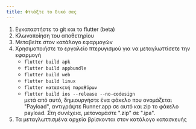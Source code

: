 ```yaml
---
title: Φτιάξτε το δικό σας
---
```


1. Εγκαταστήστε το git και το flutter (beta)
2. Κλωνοποίηση του αποθετηρίου
3. Μεταβείτε στον κατάλογο εφαρμογών
4. Χρησιμοποιήστε το εργαλείο πτερυγισμού για να μεταγλωττίσετε την εφαρμογή
   - `flutter build apk`
   - `flutter build appbundle`
   - `flutter build web`
   - `flutter build linux`
   - `flutter κατασκευή παραθύρων`
   - `flutter build ios --release --no-codesign`\
     μετά από αυτό, δημιουργήστε ένα φάκελο που ονομάζεται "Payload", αντιγράψτε Runner.app σε αυτό και zip το φάκελο payload. Στη συνέχεια, μετονομάστε ".zip" σε ".ipa".
5. Τα μεταγλωττισμένα αρχεία βρίσκονται στον κατάλογο κατασκευής
